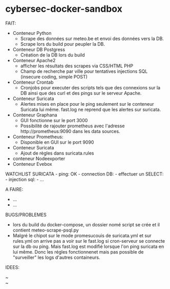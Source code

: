 # cybersec-docker-sandbox

FAIT:

- Conteneur Python
    - Scrape des données sur meteo.be et envoi des données vers la DB.
    - Scrape lors du build pour peupler la DB. 
- Conteneur DB Postgress
     - Création de la DB lors du build
- Conteneur Apache2
     - afficher les résultats des scrapes via CSS/HTML PHP
     - Champ de recherche par ville pour tentatives injections SQL (insecure coding, simple POST)
- Conteneur Crontab
     - Cronjobs pour executer des scripts tels que des connexions sur la DB ainsi que des curl et des pings sur le serveur Apache.
- Conteneur Suricata
     - Alertes mises en place pour le ping seulement sur le conteneur Suricata lui même. fast.log ne reprend que les alertes sur suricata. 
- Conteneur Graphana
     - GUI fonctionne sur le port 3000
     - Possibilité de rajouter prometheus avec l'adresse http://prometheus:9090 dans les data sources.
- Conteneur Prometheus:
     - Disponible en GUI sur le port 9090
- Conteneur Suricata
     - Ajout de règles dans suricata.rules
- conteneur Nodeexporter
- Conteneur Evebox

 WATCHLIST SURICATA 
    - ping: OK
    - connection DB: 
    - effectuer un SELECT: 
    - injection sql: 
    - ... 


A FAIRE:
- ...
- ...


BUGS/PROBLEMES

- lors du build du docker-compose, un dossier nomé script se crée et il contient meteo-scrape-psql.py
- Malgré le chipot sur le mode promesucouis de suricata.yml et sur rules.yml on arrive pas a voir sur le fast.log si cron-serveur se connecte sur la db ou ping. Mais fast.log est modifié lorsque l'on ping suricata en lui même. Donc les régles fonctionnenet mais pas possible de "surveiller" les logs d'autres containeurs.

IDEES: 



~                                                                                                                                                                          
~                                

